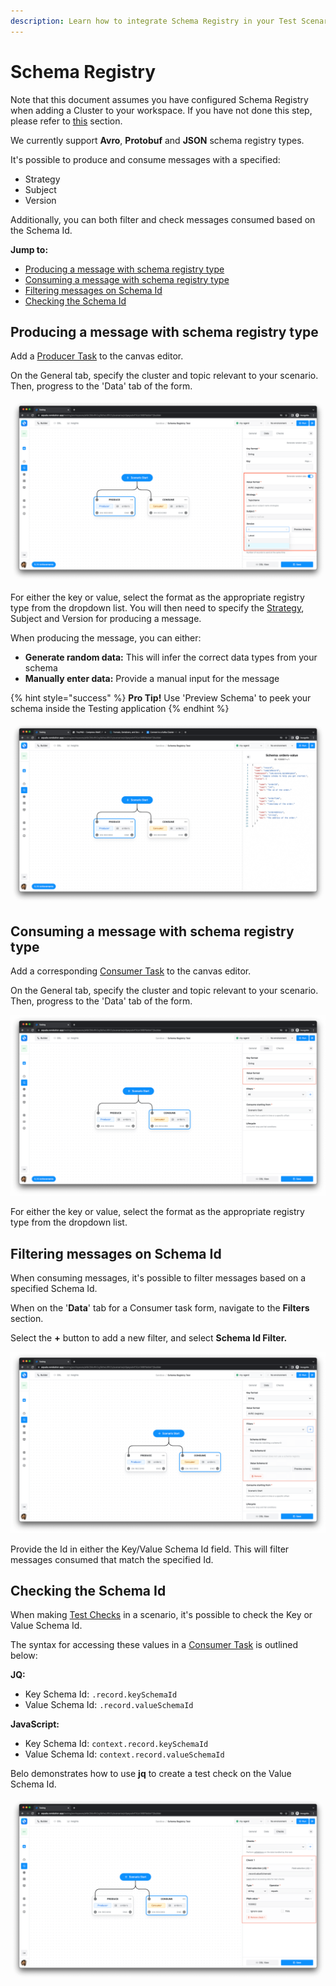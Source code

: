 ```yaml
---
description: Learn how to integrate Schema Registry in your Test Scenarios
---
```


# Schema Registry

Note that this document assumes you have configured Schema Registry when adding a Cluster to your workspace. If you have not done this step, please refer to [this](https://docs.testing.conduktor.io/getting-started/connect-to-a-kafka-cluster#schema-registry) section.

We currently support **Avro**, **Protobuf** and **JSON** schema registry types.&#x20;

It's possible to produce and consume messages with a specified:

* Strategy
* Subject
* Version

Additionally, you can both filter and check messages consumed based on the Schema Id.

**Jump to:**

* [Producing a message with schema registry type](schema-registry.md#producing-a-message-with-schema-registry-type)
* [Consuming a message with schema registry type](schema-registry.md#consuming-a-message-with-schema-registry-type)
* [Filtering messages on Schema Id](schema-registry.md#filtering-messages-on-schema-id)
* [Checking the Schema Id](schema-registry.md#checking-the-schema-id)

## Producing a message with schema registry type

Add a [Producer Task](tasks/producer-task.md) to the canvas editor.&#x20;

On the General tab, specify the cluster and topic relevant to your scenario. Then, progress to the 'Data' tab of the form.

![Specifying schema registry value type](../../.gitbook/assets/image.png)

For either the key or value, select the format as the appropriate registry type from the dropdown list. You will then need to specify the [Strategy](https://docs.confluent.io/platform/current/schema-registry/serdes-develop/index.html#sr-schemas-subject-name-strategy), Subject and Version for producing a message.

When producing the message, you can either:

* **Generate random data:** This will infer the correct data types from your schema
* **Manually enter data:** Provide a manual input for the message&#x20;

{% hint style="success" %}
**Pro Tip!** Use 'Preview Schema' to peek your schema inside the Testing application
{% endhint %}

![Preview Schema  ](<../../.gitbook/assets/image (3).png>)

## Consuming a message with schema registry type

Add a corresponding [Consumer Task](tasks/consumer-task.md) to the canvas editor.&#x20;

On the General tab, specify the cluster and topic relevant to your scenario. Then, progress to the 'Data' tab of the form.

![](<../../.gitbook/assets/image (4).png>)

For either the key or value, select the format as the appropriate registry type from the dropdown list.&#x20;

## Filtering messages on Schema Id

When consuming messages, it's possible to filter messages based on a specified Schema Id.

When on the '**Data**' tab for a Consumer task form, navigate to the **Filters** section.

Select the **+** button to add a new filter, and select **Schema Id Filter.**

![Schema Id Filter](<../../.gitbook/assets/image (1).png>)

Provide the Id in either the Key/Value Schema Id field. This will filter messages consumed that match the specified Id.

## Checking the Schema Id

When making [Test Checks](test-checks/) in a scenario, it's possible to check the Key or Value Schema Id.

The syntax for accessing these values in a [Consumer Task](tasks/consumer-task.md) is outlined below:

**JQ:**

* Key Schema Id: `.record.keySchemaId`
* Value Schema Id: `.record.valueSchemaId`

**JavaScript:**

* Key Schema Id: `context.record.keySchemaId`
* Value Schema Id: `context.record.valueSchemaId`

Belo demonstrates how to use **jq** to create a test check on the Value Schema Id.

![Checking Value Schema Id](<../../.gitbook/assets/image (6).png>)



